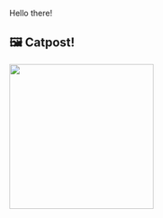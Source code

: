Hello there!



## 🖼️ Catpost!

<sub>
    <img src="https://cdn2.thecatapi.com/images/4ZHL5cQzD.png" height="256">
</sub>

